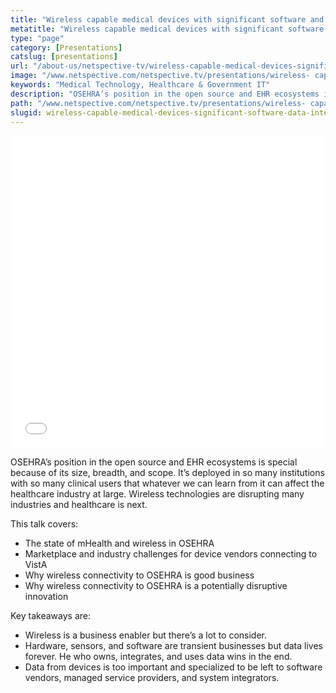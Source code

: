 ```yaml
---
title: "Wireless capable medical devices with significant software and data integration are the future of OSEHRA"
metatitle: "Wireless capable medical devices with significant software and data integration are the future of OSEHRA - Netspective"
type: "page"
category: [Presentations]
catslug: [presentations]
url: "/about-us/netspective-tv/wireless-capable-medical-devices-significant-software-data-integration-future-osehra/"
image: "/www.netspective.com/netspective.tv/presentations/wireless- capable-medical- devices.jpg"
keywords: "Medical Technology, Healthcare & Government IT"
description: "OSEHRA’s position in the open source and EHR ecosystems is special because of its size, breadth, and scope. It’s deployed in so many institutions with so many clinical users that whatever we can learn from it can affect the healthcare industry at large. Wireless technologies are disrupting many industries and healthcare is next. This talk hellip"
path: "/www.netspective.com/netspective.tv/presentations/wireless- capable-medical- devices.jpg"
slugid: wireless-capable-medical-devices-significant-software-data-integration-future-osehra
---
```


<iframe src="//speakerdeck.com/player/ee1a90e0fac1013030151e94305d5d98" width="100%" height="500" frameborder="0" allowfullscreen="allowfullscreen"></iframe>

OSEHRA’s position in the open source and EHR ecosystems is special because of its size, breadth, and scope. It’s deployed in so many institutions with so many clinical users that whatever we can learn from it can affect the healthcare industry at large. Wireless technologies are disrupting many industries and healthcare is next.

This talk covers:

* The state of mHealth and wireless in OSEHRA
* Marketplace and industry challenges for device vendors connecting to VistA
* Why wireless connectivity to OSEHRA is good business
* Why wireless connectivity to OSEHRA is a potentially disruptive innovation

Key takeaways are:

* Wireless is a business enabler but there’s a lot to consider.
* Hardware, sensors, and software are transient businesses but data lives forever. He who owns, integrates, and uses data wins in the end.
* Data from devices is too important and specialized to be left to software vendors, managed service providers, and system integrators.